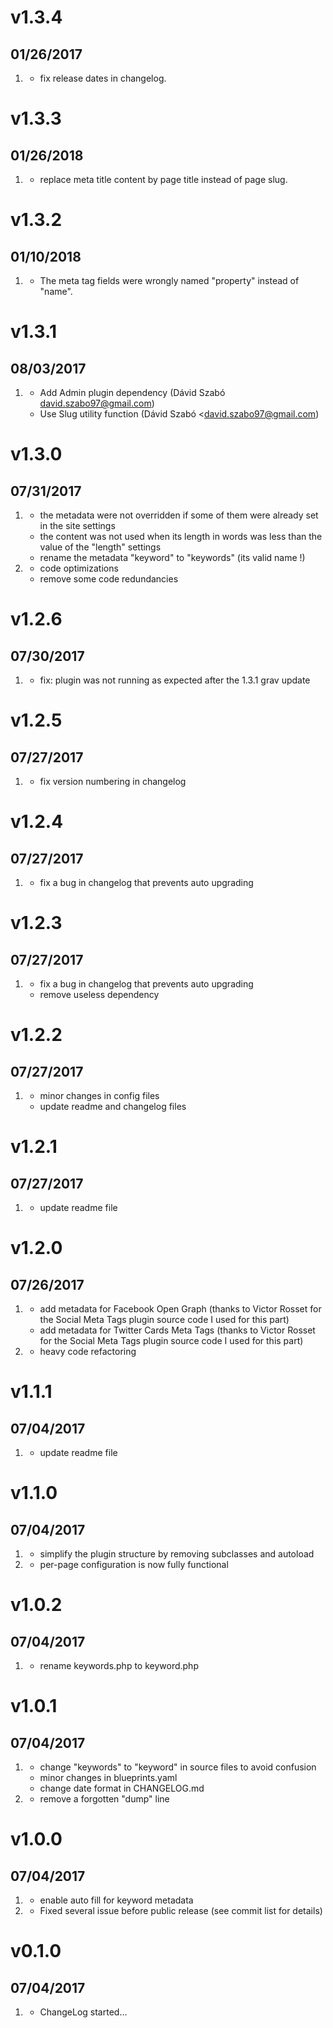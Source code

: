 # v1.3.4
## 01/26/2017

1. [](#bugfix)
    * fix release dates in changelog.

# v1.3.3
## 01/26/2018

1. [](#bugfix)
    * replace meta title content by page title instead of page slug.

# v1.3.2
## 01/10/2018

1. [](#bugfix)
    * The meta tag fields were wrongly named "property" instead of "name".
    
# v1.3.1
## 08/03/2017

1. [](#improved)
    * Add Admin plugin dependency (Dávid Szabó <david.szabo97@gmail.com>)
    * Use Slug utility function (Dávid Szabó <david.szabo97@gmail.com)

# v1.3.0
## 07/31/2017

1. [](#bugfix)
    * the metadata were not overridden if some of them were already set in the site settings
    * the content was not used when its length in words was less than the value of the "length" settings
    * rename the metadata "keyword" to "keywords" (its valid name !)
2. [](#improved)
    * code optimizations
    * remove some code redundancies

# v1.2.6
## 07/30/2017

1. [](#bugfix)
    * fix: plugin was not running as expected after the 1.3.1 grav update

# v1.2.5
## 07/27/2017

1. [](#bugfix)
    * fix version numbering in changelog

# v1.2.4
## 07/27/2017

1. [](#bugfix)
    * fix a bug in changelog that prevents auto upgrading

# v1.2.3
## 07/27/2017

1. [](#bugfix)
    * fix a bug in changelog that prevents auto upgrading
    * remove useless dependency

# v1.2.2
## 07/27/2017

1. [](#improved)
    * minor changes in config files
	* update readme and changelog files

# v1.2.1
## 07/27/2017

1. [](#improved)
    * update readme file

# v1.2.0
## 07/26/2017

1. [](#new)
    * add metadata for Facebook Open Graph (thanks to Victor Rosset for the Social Meta Tags plugin source code I used for this part)
    * add metadata for Twitter Cards Meta Tags (thanks to Victor Rosset for the Social Meta Tags plugin source code I used for this part)
2. [](#improved)
    * heavy code refactoring

# v1.1.1
## 07/04/2017

1. [](#improved)
    * update readme file

# v1.1.0
## 07/04/2017

1. [](#improved)
    * simplify the plugin structure by removing subclasses and autoload
2. [](#bugfix)
    * per-page configuration is now fully functional

# v1.0.2
## 07/04/2017

1. [](#bugfix)
    * rename keywords.php to keyword.php

# v1.0.1
## 07/04/2017

1. [](#improved)
    * change "keywords" to "keyword" in source files to avoid confusion
    * minor changes in blueprints.yaml
    * change date format in CHANGELOG.md
2. [](#bugfix)
    * remove a forgotten "dump" line

# v1.0.0
## 07/04/2017

1. [](#improved)
    * enable auto fill for keyword metadata
2. [](#bugfix)
    * Fixed several issue before public release (see commit list for details)

# v0.1.0
## 07/04/2017

1. [](#new)
    * ChangeLog started...
